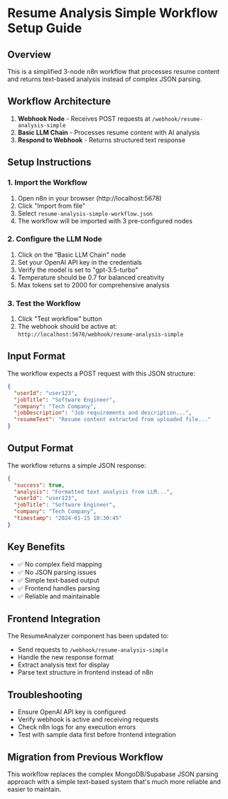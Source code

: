 # Resume Analysis Simple Workflow Setup Guide

## Overview
This is a simplified 3-node n8n workflow that processes resume content and returns text-based analysis instead of complex JSON parsing.

## Workflow Architecture
1. **Webhook Node** - Receives POST requests at `/webhook/resume-analysis-simple`
2. **Basic LLM Chain** - Processes resume content with AI analysis
3. **Respond to Webhook** - Returns structured text response

## Setup Instructions

### 1. Import the Workflow
1. Open n8n in your browser (http://localhost:5678)
2. Click "Import from file" 
3. Select `resume-analysis-simple-workflow.json`
4. The workflow will be imported with 3 pre-configured nodes

### 2. Configure the LLM Node
1. Click on the "Basic LLM Chain" node
2. Set your OpenAI API key in the credentials
3. Verify the model is set to "gpt-3.5-turbo"
4. Temperature should be 0.7 for balanced creativity
5. Max tokens set to 2000 for comprehensive analysis

### 3. Test the Workflow
1. Click "Test workflow" button
2. The webhook should be active at: `http://localhost:5678/webhook/resume-analysis-simple`

## Input Format
The workflow expects a POST request with this JSON structure:
```json
{
  "userId": "user123",
  "jobTitle": "Software Engineer", 
  "company": "Tech Company",
  "jobDescription": "Job requirements and description...",
  "resumeText": "Resume content extracted from uploaded file..."
}
```

## Output Format
The workflow returns a simple JSON response:
```json
{
  "success": true,
  "analysis": "Formatted text analysis from LLM...",
  "userId": "user123",
  "jobTitle": "Software Engineer",
  "company": "Tech Company", 
  "timestamp": "2024-01-15 10:30:45"
}
```

## Key Benefits
- ✅ No complex field mapping
- ✅ No JSON parsing issues  
- ✅ Simple text-based output
- ✅ Frontend handles parsing
- ✅ Reliable and maintainable

## Frontend Integration
The ResumeAnalyzer component has been updated to:
- Send requests to `/webhook/resume-analysis-simple`
- Handle the new response format
- Extract analysis text for display
- Parse text structure in frontend instead of n8n

## Troubleshooting
- Ensure OpenAI API key is configured
- Verify webhook is active and receiving requests
- Check n8n logs for any execution errors
- Test with sample data first before frontend integration

## Migration from Previous Workflow
This workflow replaces the complex MongoDB/Supabase JSON parsing approach with a simple text-based system that's much more reliable and easier to maintain.

